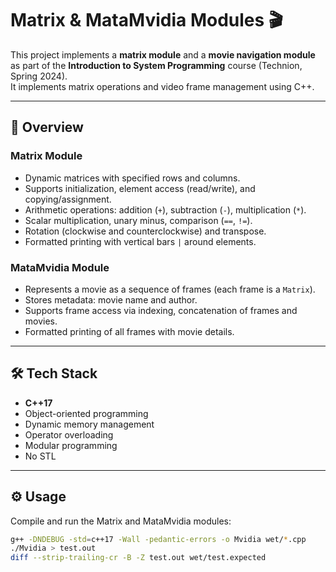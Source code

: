 # Matrix & MataMvidia Modules 🎬

This project implements a **matrix module** and a **movie navigation module** as part of the **Introduction to System Programming** course (Technion, Spring 2024).  
It implements matrix operations and video frame management using C++.

---

## 📖 Overview

### Matrix Module
- Dynamic matrices with specified rows and columns.  
- Supports initialization, element access (read/write), and copying/assignment.  
- Arithmetic operations: addition (`+`), subtraction (`-`), multiplication (`*`).  
- Scalar multiplication, unary minus, comparison (`==`, `!=`).  
- Rotation (clockwise and counterclockwise) and transpose.  
- Formatted printing with vertical bars `|` around elements.  

### MataMvidia Module
- Represents a movie as a sequence of frames (each frame is a `Matrix`).  
- Stores metadata: movie name and author.  
- Supports frame access via indexing, concatenation of frames and movies.  
- Formatted printing of all frames with movie details.

---

## 🛠️ Tech Stack
- **C++17**  
- Object-oriented programming  
- Dynamic memory management  
- Operator overloading  
- Modular programming  
- No STL
  
---

## ⚙️ Usage

Compile and run the Matrix and MataMvidia modules:
```bash
g++ -DNDEBUG -std=c++17 -Wall -pedantic-errors -o Mvidia wet/*.cpp
./Mvidia > test.out
diff --strip-trailing-cr -B -Z test.out wet/test.expected
```

